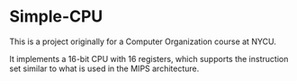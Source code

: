 # Simple-CPU

This is a project originally for a Computer Organization course at NYCU.

It implements a 16-bit CPU with 16 registers, which supports the instruction set similar to what is used in the MIPS architecture.
